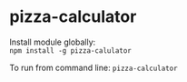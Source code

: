 # pizza-calculator

Install module globally:   
`npm install -g pizza-calulator`   

To run from command line:
`pizza-calculator`
